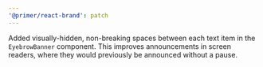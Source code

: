 ```yaml
---
'@primer/react-brand': patch
---
```


Added visually-hidden, non-breaking spaces between each text item in the `EyebrowBanner` component. This improves announcements in screen readers, where they would previously be announced without a pause.

